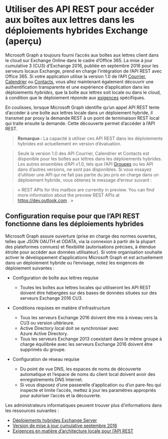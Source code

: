 ﻿# <a name="use-rest-apis-to-access-mailboxes-in-exchange-hybrid-deployments-(preview)"></a>Utiliser des API REST pour accéder aux boîtes aux lettres dans les déploiements hybrides Exchange (aperçu)

Microsoft Graph a toujours fourni l’accès aux boîtes aux lettres client dans le cloud sur Exchange Online dans le cadre d’Office 365. La mise à jour cumulative 3 (CU3) d’Exchange 2016, publiée en septembre 2016 pour les serveurs locaux Exchange, prend en charge l’intégration de l’API REST avec Office 365. Si votre application utilise la version 1.0 de l’API [Courrier](http://graph.microsoft.io/en-us/docs/api-reference/v1.0/resources/message), [Calendrier](http://graph.microsoft.io/en-us/docs/api-reference/v1.0/resources/calendar) ou [Contacts](http://graph.microsoft.io/en-us/docs/api-reference/v1.0/resources/contact), vous allez maintenant également découvrir une authentification transparente et une expérience d’application dans les déploiements _hybrides_, que la boîte aux lettres soit locale ou dans le cloud, à condition que le déploiement réponde aux [exigences](#requirements-for-rest-api-to-work-in-hybrid-deployments) spécifiques. 


En coulisses, lorsque Microsoft Graph identifie qu’un appel API REST tente d’accéder à une boîte aux lettres locale dans un déploiement hybride, il transmet par proxy la demande REST à un point de terminaison REST local qui traite ensuite la demande. Cette découverte permet d’accéder à l’API REST.

>**Remarque :** La capacité à utiliser ces API REST dans les déploiements hybrides est actuellement en version d’évaluation.

>Seule la version 1.0 des API Courrier, Calendrier et Contacts est disponible pour les boîtes aux lettres dans les déploiements hybrides. Les autres ensembles d’API v1.0, tels que l’API [Groupes](http://graph.microsoft.io/en-us/docs/api-reference/v1.0/resources/group) ou les API dans d’autres versions, ne sont pas disponibles. Si vous essayez d’utiliser une API qui ne fait pas partie du jeu pris en charge dans un déploiement hybride, vous obtenez le message d’erreur suivant :

>« REST APIs for this mailbox are currently in preview. You can find more information about the preview REST APIs at https://dev.outlook.com . »

## <a name="requirements-for-the-rest-api-to-work-in-hybrid-deployments"></a>Configuration requise pour que l’API REST fonctionne dans les déploiements hybrides

Microsoft Graph assure ouverture (prise en charge des normes ouvertes, telles que JSON OAUTH et ODATA, via la connexion à partir de la plupart des plateformes connues) et flexibilité (autorisations précises, à étendue étroite pour accéder aux données utilisateur). Si votre organisation souhaite activer le développement d’applications Microsoft Graph et est actuellement dans un déploiement hybride ou l’envisage, notez les exigences de déploiement suivantes :

- Configuration de boîte aux lettres requise

  - Toutes les boîtes aux lettres locales qui utiliseront les API REST doivent être hébergées sur des bases de données situées sur des serveurs Exchange 2016 CU3. 

- Conditions requises en matière d’infrastructure

  - Tous les serveurs Exchange 2016 doivent être mis à niveau vers la CU3 ou version ultérieure.  
  - Active Directory local doit se synchroniser avec Azure Active Directory.
  - Tous les serveurs Exchange 2013 coexistant dans le même groupe à charge équilibrée avec les serveurs Exchange 2016 doivent être supprimés du groupe.

- Configuration de réseau requise

  - Du point de vue DNS, les espaces de noms de découverte automatique et l’espace de noms du client local doivent avoir des enregistrements DNS Internet. 
  - Si vous disposez d’une passerelle d’application ou d’un pare-feu qui inspecte et limite l’accès, mettez à jour les paramètres appropriés pour autoriser l’accès et la découverte.


Les administrateurs informatiques peuvent trouver plus d’informations dans les ressources suivantes :

-   [Déploiements hybrides Exchange Server](https://technet.microsoft.com/en-us/library/jj200581(v=exchg.150).aspx)
- [Version de mise à jour cumulative septembre 2016](https://blogs.technet.microsoft.com/exchange/2016/09/20/released-september-2016-quarterly-exchange-updates/) 
- [Exigences en matière d’architecture locale pour l’API REST](https://blogs.technet.microsoft.com/exchange/2016/09/26/on-premises-architectural-requirements-for-the-rest-api/)
